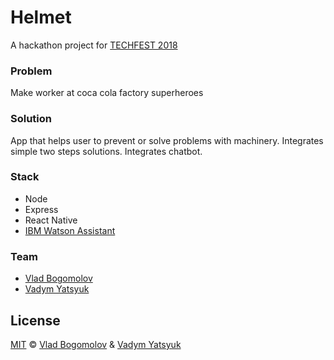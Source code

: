 # Helmet

A hackathon project for [TECHFEST 2018](https://www.techfestmunich.com)

### Problem
Make worker at coca cola factory superheroes

### Solution
App that helps user to prevent or solve problems with machinery.
Integrates simple two steps solutions. Integrates chatbot.

### Stack
* Node
* Express
* React Native
* [IBM Watson Assistant](https://console.bluemix.net/catalog/services/watson-assistant-formerly-conversation)

### Team

* [Vlad Bogomolov](https://github.com/KoniRus)
* [Vadym Yatsyuk](https://github.com/vadimdez)


## License

[MIT](https://tldrlegal.com/license/mit-license) © [Vlad Bogomolov](https://github.com/KoniRus) & [Vadym Yatsyuk](https://github.com/vadimdez) 

